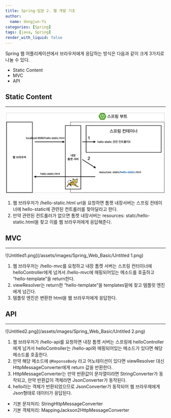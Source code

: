 ```yaml
---
title: Spring-입문 2. 웹 개발 기초
author:
  name: dongjun-Yi
categories: [Spring]
tags: [java, Spring]
render_with_liquid: false
---
```

Spring 웹 어플리케이션에서 브라우저에게 응답하는 방식은 다음과 같이 크게 3가지로 나눌 수 있다.

- Static Content
- MVC
- API

## Static Content

---

![Untitled.png](/assets/images/Spring_Web_Basic/Untitled.png)
1. 웹 브라우저가 /hello-static.html url을 요청하면 톰켓 내장서버는 스프링 컨테이너에 hello-static에 관련된 컨트롤러를 찾아달라고 한다.
2. 만약 관련된 컨트롤러가 없으면 톰켓 내장서버는 resources: statc/hello-static.html을 찾고 이를 웹 브라우저에게 응답해준다.

## **MVC**

---

![Untitled1.png](/assets/images/Spring_Web_Basic/Untitled 1.png)

1. 웹 브라우저는 /hello-mvc를 요청하고 내장 톰켓 서버는 스프링 컨터이너에 helloController에게 넘겨서 /hello-mvc에 매핑되어있는 메소드를 호출하고 “hello-template”을 return한다.
2. viewResolver는 return한 “hello-template”을 templates밑에 찾고 템플릿 엔진에게 넘긴다.
3. 템플릿 엔진은 변환한 html을 웹 브라우저에게 응답한다.

## API

---

![Untitled2.png](/assets/images/Spring_Web_Basic/Untitled 2.png)

1. 웹 브라우저가 /hello-api를 요청하면 내장 톰켓 서버는 스프링에 helloController에게 넘겨서 helloController는 /hello-api와 매핑되어있는 메소드가 있다면 해당 메소드를 호출한다.
2. 만약 해당 메소드에 `@ReponseBody` 라고 어노테이션이 있다면 viewResolver 대신 HttpMessageConverter에게 return 값을 반환한다.
3. HttpMessageConverter는 만약 반환값이 문자열이라면 StringConverter가 동작되고, 만약 반환값이 객체라면 JsonConverter가 동작된다.
4. hello라는 객체가 반환되었으므로 JsonConverter가 동작되어 웹 브라우제에게 Json형태로 데이터가 응답된다.
- 기본 문자처리: StringHttpMessageConverter
- 기본 객체처리: MappingJackson2HttpMessageConverter